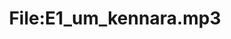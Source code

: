 ---
title: File:E1_um_kennara.mp3
recording of: um kennara
reading speed: slow
speaker: E
license: CC0
---